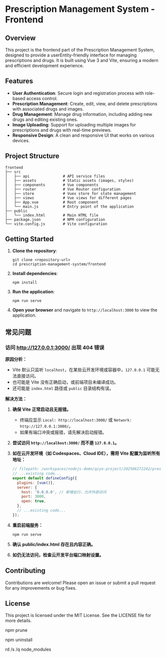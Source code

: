 # Prescription Management System - Frontend

## Overview

This project is the frontend part of the Prescription Management System, designed to provide a userEntity-friendly interface for managing prescriptions and drugs. It is built using Vue 3 and Vite, ensuring a modern and efficient development experience.

## Features

- **User Authentication**: Secure login and registration process with role-based access control.
- **Prescription Management**: Create, edit, view, and delete prescriptions with associated drugs and images.
- **Drug Management**: Manage drug information, including adding new drugs and editing existing ones.
- **Image Uploading**: Support for uploading multiple images for prescriptions and drugs with real-time previews.
- **Responsive Design**: A clean and responsive UI that works on various devices.

## Project Structure

```
frontend
├── src
│   ├── api               # API service files
│   ├── assets            # Static assets (images, styles)
│   ├── components        # Vue components
│   ├── router            # Vue Router configuration
│   ├── store             # Vuex store for state management
│   ├── views             # Vue views for different pages
│   ├── App.vue           # Root component
│   └── main.js           # Entry point of the application
├── public
│   └── index.html        # Main HTML file
├── package.json          # NPM configuration
└── vite.config.js        # Vite configuration
```

## Getting Started

1. **Clone the repository**:
   ```
   git clone <repository-url>
   cd prescription-management-system/frontend
   ```

2. **Install dependencies**:
   ```
   npm install
   ```

3. **Run the application**:
   ```
   npm run serve
   ```

4. **Open your browser** and navigate to `http://localhost:3000` to view the application.

## 常见问题

### 访问 http://127.0.0.1:3000/ 出现 404 错误

**原因分析：**
- Vite 默认只监听 `localhost`，在某些云开发环境或容器中，`127.0.0.1` 可能无法直接访问。
- 也可能是 Vite 没有正确启动，或前端项目未编译成功。
- 还可能是 `index.html` 路径或 `public` 目录结构有误。

**解决方法：**

1. **确保 Vite 正常启动且无报错。**
   - 终端应显示 `Local: http://localhost:3000/` 或 `Network: http://127.0.0.1:3000/`。
   - 如果有端口冲突或报错，请先解决启动报错。

2. **尝试访问 `http://localhost:3000/` 而不是 `127.0.0.1`。**

3. **如在云开发环境（如 Codespaces、Cloud IDE），需将 Vite 配置为监听所有地址：**

   ```javascript
   // filepath: /workspaces/nodejs-demo/qiye-project/202506272242/prescription-management-system/frontend/vite.config.mjs
   // ...existing code...
   export default defineConfig({
     plugins: [vue()],
     server: {
       host: '0.0.0.0', // 新增此行，允许外部访问
       port: 3000,
       open: true,
     },
     // ...existing code...
   });
   ```

4. **重启前端服务：**
   ```
   npm run serve
   ```

5. **确认 public/index.html 存在且内容正确。**

6. **如仍无法访问，检查云开发平台端口映射设置。**

## Contributing

Contributions are welcome! Please open an issue or submit a pull request for any improvements or bug fixes.

## License

This project is licensed under the MIT License. See the LICENSE file for more details.



npm prune


npm uninstall

rd /s /q  node_modules